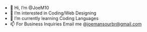 - 👋 Hi, I’m @JoeM10
- 👀 I’m interested in Coding/Web Designing
- 🌱 I’m currently learning Coding Languages
- 📫 For Business Inquiries Email me @joemansourbr@gmail.com

<!---
JoeM10/JoeM10 is a ✨ special ✨ repository because its `README.md` (this file) appears on your GitHub profile.
You can click the Preview link to take a look at your changes.
--->
